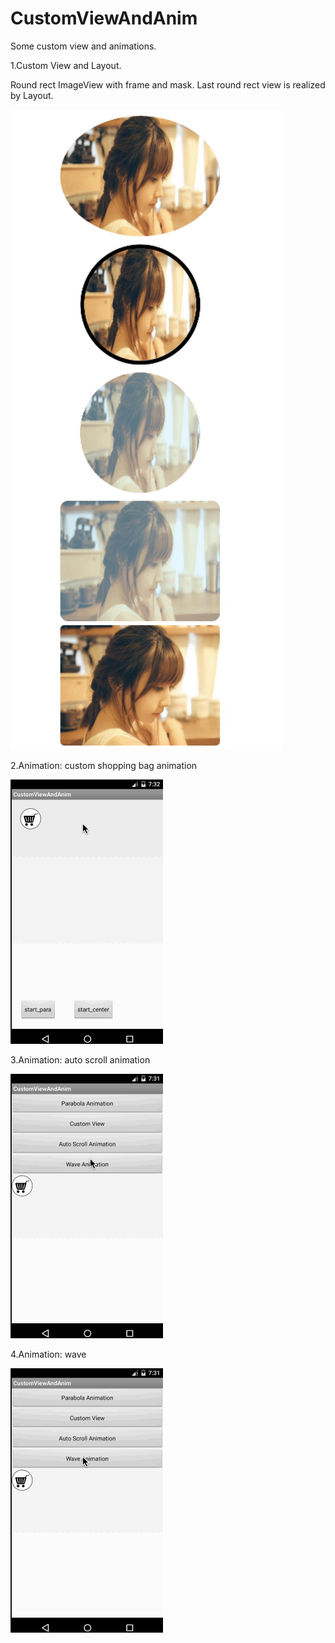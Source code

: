 # CustomViewAndAnim
Some custom view and animations.

1.Custom View and Layout. 

Round rect ImageView with frame and mask. Last round rect view is realized by Layout.

![](./art/custom_view.png)


2.Animation: custom shopping bag animation

![](./art/parabola_animation.gif)

3.Animation: auto scroll animation

![](./art/scroll_animation.gif)

4.Animation: wave

![](./art/wave_animation.gif)

